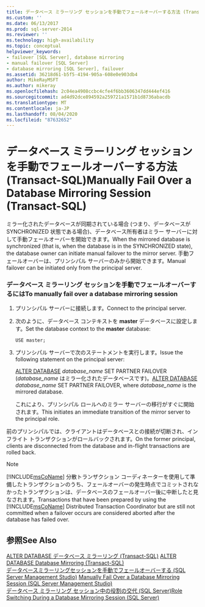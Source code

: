 ```yaml
---
title: データベース ミラーリング セッションを手動でフェールオーバーする方法 (Transact-SQL) | Microsoft Docs
ms.custom: ''
ms.date: 06/13/2017
ms.prod: sql-server-2014
ms.reviewer: ''
ms.technology: high-availability
ms.topic: conceptual
helpviewer_keywords:
- failover [SQL Server], database mirroring
- manual failover [SQL Server]
- database mirroring [SQL Server], failover
ms.assetid: 36218d61-b5f5-4194-905a-608e0e903db4
author: MikeRayMSFT
ms.author: mikeray
ms.openlocfilehash: 2c04ea4908ccbc4cfe4f6bb3606347dd444ef416
ms.sourcegitcommit: ad4d92dce894592a259721a1571b1d8736abacdb
ms.translationtype: MT
ms.contentlocale: ja-JP
ms.lasthandoff: 08/04/2020
ms.locfileid: "87632652"
---
```

# <a name="manually-fail-over-a-database-mirroring-session-transact-sql"></a><span data-ttu-id="a4672-102">データベース ミラーリング セッションを手動でフェールオーバーする方法 (Transact-SQL)</span><span class="sxs-lookup"><span data-stu-id="a4672-102">Manually Fail Over a Database Mirroring Session (Transact-SQL)</span></span>
  <span data-ttu-id="a4672-103">ミラー化されたデータベースが同期されている場合 (つまり、データベースが SYNCHRONIZED 状態である場合)、データベース所有者はミラー サーバーに対して手動フェールオーバーを開始できます。</span><span class="sxs-lookup"><span data-stu-id="a4672-103">When the mirrored database is synchronized (that is, when the database is in the SYNCHRONIZED state), the database owner can initiate manual failover to the mirror server.</span></span> <span data-ttu-id="a4672-104">手動フェールオーバーは、プリンシパル サーバーのみから開始できます。</span><span class="sxs-lookup"><span data-stu-id="a4672-104">Manual failover can be initiated only from the principal server.</span></span>  
  
### <a name="to-manually-fail-over-a-database-mirroring-session"></a><span data-ttu-id="a4672-105">データベース ミラーリング セッションを手動でフェールオーバーするには</span><span class="sxs-lookup"><span data-stu-id="a4672-105">To manually fail over a database mirroring session</span></span>  
  
1.  <span data-ttu-id="a4672-106">プリンシパル サーバーに接続します。</span><span class="sxs-lookup"><span data-stu-id="a4672-106">Connect to the principal server.</span></span>  
  
2.  <span data-ttu-id="a4672-107">次のように、データベース コンテキストを **master** データベースに設定します。</span><span class="sxs-lookup"><span data-stu-id="a4672-107">Set the database context to the **master** database:</span></span>  
  
     `USE master;`  
  
3.  <span data-ttu-id="a4672-108">プリンシパル サーバーで次のステートメントを実行します。</span><span class="sxs-lookup"><span data-stu-id="a4672-108">Issue the following statement on the principal server:</span></span>  
  
     <span data-ttu-id="a4672-109">[ALTER DATABASE](/sql/t-sql/statements/alter-database-transact-sql-database-mirroring) *database_name* SET PARTNER FAILOVER (*database_name* はミラー化されたデータベースです)。</span><span class="sxs-lookup"><span data-stu-id="a4672-109">[ALTER DATABASE](/sql/t-sql/statements/alter-database-transact-sql-database-mirroring) *database_name* SET PARTNER FAILOVER, where *database_name* is the mirrored database.</span></span>  
  
     <span data-ttu-id="a4672-110">これにより、プリンシパル ロールへのミラー サーバーの移行がすぐに開始されます。</span><span class="sxs-lookup"><span data-stu-id="a4672-110">This initiates an immediate transition of the mirror server to the principal role.</span></span>  
  
 <span data-ttu-id="a4672-111">前のプリンシパルでは、クライアントはデータベースとの接続が切断され、インフライト トランザクションがロールバックされます。</span><span class="sxs-lookup"><span data-stu-id="a4672-111">On the former principal, clients are disconnected from the database and in-flight transactions are rolled back.</span></span>  
  
> [!NOTE]  
>  <span data-ttu-id="a4672-112">[!INCLUDE[msCoName](../../includes/msconame-md.md)] 分散トランザクション コーディネーターを使用して準備したトランザクションのうち、フェールオーバーの発生時点でコミットされなかったトランザクションは、データベースのフェールオーバー後に中断したと見なされます。</span><span class="sxs-lookup"><span data-stu-id="a4672-112">Transactions that have been prepared by using the [!INCLUDE[msCoName](../../includes/msconame-md.md)] Distributed Transaction Coordinator but are still not committed when a failover occurs are considered aborted after the database has failed over.</span></span>  
  
## <a name="see-also"></a><span data-ttu-id="a4672-113">参照</span><span class="sxs-lookup"><span data-stu-id="a4672-113">See Also</span></span>  
 <span data-ttu-id="a4672-114">[ALTER DATABASE データベース ミラーリング &#40;Transact-SQL&#41;](/sql/t-sql/statements/alter-database-transact-sql-database-mirroring) </span><span class="sxs-lookup"><span data-stu-id="a4672-114">[ALTER DATABASE Database Mirroring &#40;Transact-SQL&#41;](/sql/t-sql/statements/alter-database-transact-sql-database-mirroring) </span></span>  
 <span data-ttu-id="a4672-115">[データベースミラーリングセッションを手動でフェールオーバーする &#40;SQL Server Management Studio&#41;](manually-fail-over-a-database-mirroring-session-sql-server-management-studio.md) </span><span class="sxs-lookup"><span data-stu-id="a4672-115">[Manually Fail Over a Database Mirroring Session &#40;SQL Server Management Studio&#41;](manually-fail-over-a-database-mirroring-session-sql-server-management-studio.md) </span></span>  
 [<span data-ttu-id="a4672-116">データベース ミラーリング セッション中の役割の交代 &#40;SQL Server&#41;</span><span class="sxs-lookup"><span data-stu-id="a4672-116">Role Switching During a Database Mirroring Session &#40;SQL Server&#41;</span></span>](role-switching-during-a-database-mirroring-session-sql-server.md)  
  
  
